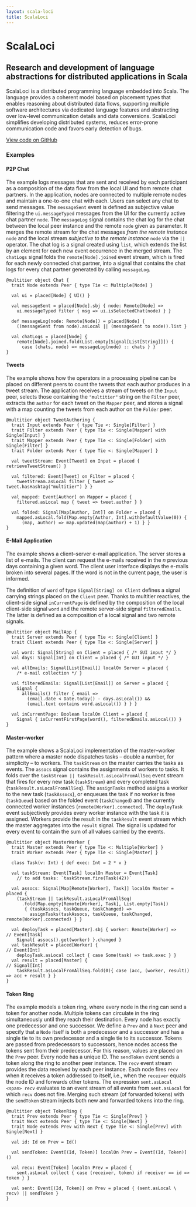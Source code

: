 ```yaml
---
layout: scala-loci
title: ScalaLoci
---
```


# ScalaLoci

## Research and development of language abstractions for distributed applications in Scala

ScalaLoci is a distributed programming language embedded into Scala.
The language provides a coherent model based on placement types that enables
reasoning about distributed data flows, supporting multiple software
architectures via dedicated language features and abstracting over low-level
communication details and data conversions. ScalaLoci simplifies developing
distributed systems, reduces error-prone communication code and favors early
detection of bugs.


[View code on GitHub](http://github.com/scala-loci/scala-loci)


### Examples

#### P2P Chat

The example logs messages that are sent and received by each participant as a
composition of the data flow from the local UI and from remote chat partners.
In the application, nodes are connected to multiple remote nodes and maintain a
one-to-one chat with each. Users can select any chat to send messages.
The <code>messageSent</code> event is defined as subjective value filtering the
<code>ui.&#x200b;messageTyped</code> messages from the UI for the currently
active chat partner <code>node</code>. The <code>messageLog</code> signal
contains the chat log for the chat between the local peer instance and the
remote <code>node</code> given as parameter. It merges the remote stream for the
chat messages *from the remote instance* <code>node</code> and the local stream
*subjective to the remote instance* <code>node</code> via the <code>||</code>
operator. The chat log is a signal created using <code>list</code>,
which extends the list by an element for each new event occurrence in the
merged stream. The <code>chatLogs</code> signal folds the
<code>remote[Node].&#x200b;joined</code> event stream, which is fired for each
newly connected chat partner, into a signal that contains the chat logs for
every chat partner generated by calling <code>messageLog</code>.

<pre><code>@multitier <span class="keyword">object</span> Chat {
  <span class="keyword">trait</span> Node <span class="keyword">extends</span> Peer { <span class="keyword">type</span> Tie &lt;: Multiple[Node] }

  <span class="keyword">val</span> ui = <span class="loci-dsl">placed</span>[Node] { UI() }

  <span class="keyword">val</span> messageSent = <span class="loci-dsl">placed</span>[Node].<span class="loci-dsl">sbj</span> { node: Remote[Node] =>
    ui.messageTyped filter { msg => ui.isSelectedChat(node) } }

  <span class="keyword">def</span> messageLog(node: Remote[Node]) = <span class="loci-dsl">placed</span>[Node] {
    ((messageSent <span class="loci-dsl">from</span> node).asLocal || (messageSent <span class="loci-dsl">to</span> node)).list }

  <span class="keyword">val</span> chatLogs = <span class="loci-dsl">placed</span>[Node] {
    <span class="loci-dsl">remote</span>[Node].joined.fold(List.empty[Signal[List[String]]]) {
      <span class="keyword">case</span> (chats, node) => messageLog(node) :: chats } }
}</code></pre>


#### Tweets

The example shows how the operators in a processing pipeline can be placed on
different peers to count the tweets that each author produces in a tweet stream.
The application receives a stream of tweets on the <code>Input</code> peer,
selects those containing the <code>"multitier"</code> string on the
<code>Filter</code> peer, extracts the <code>author</code> for each tweet on the
<code>Mapper</code> peer, and stores a signal with a map counting the tweets
from each author on the <code>Folder</code> peer.

<pre><code>@multitier <span class="keyword">object</span> TweetAuthoring {
  <span class="keyword">trait</span> Input <span class="keyword">extends</span> Peer { <span class="keyword">type</span> Tie &lt;: Single[Filter] }
  <span class="keyword">trait</span> Filter <span class="keyword">extends</span> Peer { <span class="keyword">type</span> Tie &lt;: Single[Mapper] <span class="keyword">with</span> Single[Input] }
  <span class="keyword">trait</span> Mapper <span class="keyword">extends</span> Peer { <span class="keyword">type</span> Tie &lt;: Single[Folder] <span class="keyword">with</span> Single[Filter] } 
  <span class="keyword">trait</span> Folder <span class="keyword">extends</span> Peer { <span class="keyword">type</span> Tie &lt;: Single[Mapper] }

  <span class="keyword">val</span> tweetStream: Event[Tweet] <span class="loci-dsl">on</span> Input = <span class="loci-dsl">placed</span> { retrieveTweetStream() }

  <span class="keyword">val</span> filtered: Event[Tweet] <span class="loci-dsl">on</span> Filter = <span class="loci-dsl">placed</span> {
    tweetStream.<span class="loci-dsl">asLocal</span> filter { tweet => tweet.hasHashtag("multitier") } }

  <span class="keyword">val</span> mapped: Event[Author] <span class="loci-dsl">on</span> Mapper = <span class="loci-dsl">placed</span> {
    filtered.<span class="loci-dsl">asLocal</span> map { tweet => tweet.author } }

  <span class="keyword">val</span> folded: Signal[Map[Author, Int]] <span class="loci-dsl">on</span> Folder = <span class="loci-dsl">placed</span> {
    mapped.<span class="loci-dsl">asLocal</span>.fold(Map.empty[Author, Int].withDefaultValue(0)) {
      (map, author) => map.updated(map(author) + 1) } }
}</code></pre>


#### E-Mail Application

The example shows a client–server e-mail application. The server stores a list
of e-mails. The client can request the e-mails received in the *n* previous days
containing a given word. The client user interface displays the e-mails broken
into several pages. If the word is not in the current page, the user is informed.

The definition of <code>word</code> of type
<code>Signal[String]<span>&thinsp;</span>on<span>&thinsp;</span>Client</code>
defines a signal carrying strings placed on the <code>Client</code> peer. Thanks
to multitier reactives, the client-side signal <code>inCurrentPage</code> is
defined by the composition of the local client-side signal <code>word</code> and
the remote server-side signal <code>filteredEmails</code>. The latter is defined
as a composition of a local signal and two remote signals.

<pre><code>@multitier <span class="keyword">object</span> MailApp {
  <span class="keyword">trait</span> Server <span class="keyword">extends</span> Peer { <span class="keyword">type</span> Tie &lt;: Single[Client] }
  <span class="keyword">trait</span> Client <span class="keyword">extends</span> Peer { <span class="keyword">type</span> Tie &lt;: Single[Server] }

  <span class="keyword">val</span> word: Signal[String] <span class="loci-dsl">on</span> Client = <span class="loci-dsl">placed</span> { <span class="comment">/* GUI input */</span> }
  <span class="keyword">val</span> days: Signal[Int] <span class="loci-dsl">on</span> Client = <span class="loci-dsl">placed</span> { <span class="comment">/* GUI input */</span> }

  <span class="keyword">val</span> allEmails: Signal[List[Email]] <span class="loci-dsl">localOn</span> Server = <span class="loci-dsl">placed</span> {
    <span class="comment">/* e-mail collection */</span> }

  <span class="keyword">val</span> filteredEmails: Signal[List[Email]] <span class="loci-dsl">on</span> Server = <span class="loci-dsl">placed</span> {
    Signal {
      allEmails() filter { email =>
        (email.date < Date.today() - days.<span class="loci-dsl">asLocal</span>()) &amp;&amp;
        (email.text contains word.<span class="loci-dsl">asLocal</span>()) } } }

  <span class="keyword">val</span> inCurrentPage: Boolean <span class="loci-dsl">localOn</span> Client = <span class="loci-dsl">placed</span> {
    Signal { isCurrentFirstPage(word(), filteredEmails.<span class="loci-dsl">asLocal</span>()) }
}</code></pre>


#### Master–worker

The example shows a ScalaLoci implementation of the master–worker pattern where
a master node dispatches tasks – double a number, for simplicity – to workers.
The <code>taskStream</code> on the master carries the tasks as events.
The <code>assocs</code> signal contains the assignments of workers to tasks.
It folds over the
<code>taskStream<span>&thinsp;</span>||<span>&thinsp;</span>taskResult.&#x200b;asLocalFromAllSeq</code>
event stream that fires for every new task (<code>taskStream</code>) and every
completed task (<code>taskResult.&#x200b;asLocalFromAllSeq</code>).
The <code>assignTasks</code> method assigns a worker to the new task
(<code>taskAssocs</code>), or enqueues the task if no worker is free
(<code>taskQueue</code>) based on the folded event (<code>taskChanged</code>)
and the currently connected worker instances
(<code>remote[Worker].&#x200b;connected</code>). The <code>deployTask</code>
event subjectively provides every worker instance with the task it is assigned.
Workers provide the result in the <code>taskResult</code> event stream which the
master aggregates into the <code>result</code> signal. The signal is updated for
every event to contain the sum of all values carried by the events.

<pre><code>@multitier <span class="keyword">object</span> MasterWorker {
  <span class="keyword">trait</span> Master <span class="keyword">extends</span> Peer { <span class="keyword">type</span> Tie &lt;: Multiple[Worker] }
  <span class="keyword">trait</span> Worker <span class="keyword">extends</span> Peer { <span class="keyword">type</span> Tie &lt;: Single[Master] }

  <span class="keyword">class</span> Task(v: Int) { <span class="keyword">def</span> exec: Int = 2 * v }

  <span class="keyword">val</span> taskStream: Event[Task] <span class="loci-dsl">localOn</span> Master = Event[Task]
    <span class="comment">// to add tasks: `taskStream.fire(Task(42))`</span>

  <span class="keyword">val</span> assocs: Signal[Map[Remote[Worker], Task]] <span class="loci-dsl">localOn</span> Master = <span class="loci-dsl">placed</span> {
    (taskStream || taskResult.<span class="loci-dsl">asLocalFromAllSeq</span>)
      .fold(Map.empty[Remote[Worker], Task], List.empty[Task])
       { (taskAssocs, taskQueue, taskChanged) =>
         assignTasks(taskAssocs, taskQueue, taskChanged, <span class="loci-dsl">remote</span>[Worker].<span class="loci-dsl">connected</span>) } }

  <span class="keyword">val</span> deployTask = <span class="loci-dsl">placed</span>[Master].<span class="loci-dsl">sbj</span> { worker: Remote[Worker] =>           <span class="comment">// Event[Task]</span>
    Signal{ assocs().get(worker) }.changed }
  <span class="keyword">val</span> taskResult = <span class="loci-dsl">placed</span>[Worker] {                                         <span class="comment">// Event[Int]</span>
    deployTask.<span class="loci-dsl">asLocal</span> collect { <span class="keyword">case</span> Some(task) => task.exec } }
  <span class="keyword">val</span> result = <span class="loci-dsl">placed</span>[Master] {                                             <span class="comment">// Signal[Int]</span>
    taskResult.<span class="loci-dsl">asLocalFromAllSeq</span>.fold(0){ <span class="keyword">case</span> (acc, (worker, result)) => acc + result } }
}</code></pre>


#### Token Ring

The example models a token ring, where every node in the ring can send a token
for another node. Multiple tokens can circulate in the ring simultaneously until
they reach their destination. Every node has exactly one predecessor and one
successor. We define a <code>Prev</code> and a <code>Next</code> peer and
specify that a <code>Node</code> itself is both a predecessor and a successor
and has a single tie to its own predecessor and a single tie to its successor.
Tokens are passed from predecessors to successors, hence nodes access the tokens
sent from their predecessor. For this reason, values are placed on the
<code>Prev</code> peer. Every node has a unique ID. The <code>sendToken</code>
event sends a token along the ring to another peer instance. The
<code>recv</code> event stream provides the data received by each peer instance.
Each node fires <code>recv</code> when it receives a token addressed to itself,
i.e., when the <code>receiver</code> equals the node ID and forwards other
tokens. The expression
<code>sent.&#x200b;asLocal<span>&thinsp;</span>\<span>&thinsp;</span>recv</code>
evaluates to an event stream of all events from
<code>sent.&#x200b;asLocal</code> for which <code>recv</code> does not fire.
Merging such stream (of forwarded tokens) with the <code>sendToken</code> stream
injects both new and forwarded tokens into the ring.

<pre><code>@multitier <span class="keyword">object</span> TokenRing {
  <span class="keyword">trait</span> Prev <span class="keyword">extends</span> Peer { <span class="keyword">type</span> Tie &lt;: Single[Prev] }
  <span class="keyword">trait</span> Next <span class="keyword">extends</span> Peer { <span class="keyword">type</span> Tie &lt;: Single[Next] }
  <span class="keyword">trait</span> Node <span class="keyword">extends</span> Prev <span class="keyword">with</span> Next { <span class="keyword">type</span> Tie &lt;: Single[Prev] <span class="keyword">with</span> Single[Next] }

  <span class="keyword">val</span> id: Id <span class="loci-dsl">on</span> Prev = Id()

  <span class="keyword">val</span> sendToken: Event[(Id, Token)] <span class="loci-dsl">localOn</span> Prev = Event[(Id, Token)]()

  <span class="keyword">val</span> recv: Event[Token] <span class="loci-dsl">localOn</span> Prev = <span class="loci-dsl">placed</span> {
    sent.<span class="loci-dsl">asLocal</span> collect { <span class="keyword">case</span> (receiver, token) <span class="keyword">if</span> receiver == id => token } }

  <span class="keyword">val</span> sent: Event[(Id, Token)] <span class="loci-dsl">on</span> Prev = <span class="loci-dsl">placed</span> { (sent.<span class="loci-dsl">asLocal</span> \ recv) || sendToken }
}</code></pre>
